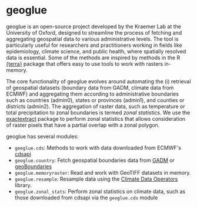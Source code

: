 # geoglue

geoglue is an open-source project developed by the Kraemer Lab at the
University of Oxford, designed to streamline the process of fetching and
aggregating geospatial data to various administrative levels. The tool is
particularly useful for researchers and practitioners working in fields like
epidemiology, climate science, and public health, where spatially resolved data
is essential. Some of the methods are inspired by methods in the
R [{terra}](https://rspatial.github.io/terra/) package that offers easy
to use tools to work with rasters in-memory.

The core functionality of geoglue evolves around automating the (i) retrieval
of geospatial datasets (boundary data from GADM, climate data from ECMWF) and
aggregating them according to administrative boundaries such as countries
(admin0), states or provinces (admin1), and counties or districts (admin2). The
aggregation of raster data, such as temperature or total precipitation to zonal
boundaries is termed *zonal statistics*. We use the
[exactextract](https://isciences.github.io/exactextract/) package to perform
zonal statistics that allows consideration of raster pixels that have a partial
overlap with a zonal polygon.

geoglue has several modules:

- `geoglue.cds`: Methods to work with data downloaded from ECMWF's [cdsapi](https://cds.climate.copernicus.eu/how-to-api)
- `geoglue.country`: Fetch geospatial boundaries data from
  [GADM](https://gadm.org) or [geoBoundaries](https://www.geoboundaries.org)
- `geoglue.memoryraster`: Read and work with GeoTIFF datasets in memory.
- `geoglue.resample`: Resample data using the
  [Climate Data Operators](https://code.mpimet.mpg.de/projects/cdo) library.
- `geoglue.zonal_stats`: Perform zonal statistics on climate data, such
  as those downloaded from cdsapi via the `geoglue.cds` module


